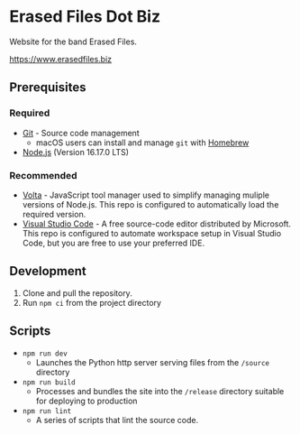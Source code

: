 # Erased Files Dot Biz

Website for the band Erased Files.

https://www.erasedfiles.biz

## Prerequisites

### Required

- [Git](https://git-scm.com/book/en/v2/Getting-Started-Installing-Git) - Source
  code management
  - macOS users can install and manage `git` with [Homebrew](https://brew.sh)
- [Node.js](https://nodejs.org/) (Version 16.17.0 LTS)

### Recommended

- [Volta](https://volta.sh) - JavaScript tool manager used to simplify managing
  muliple versions of Node.js. This repo is configured to automatically load the
  required version.
- [Visual Studio Code](https://code.visualstudio.com) - A free source-code
  editor distributed by Microsoft. This repo is configured to automate workspace
  setup in Visual Studio Code, but you are free to use your preferred IDE.

## Development

1. Clone and pull the repository.
2. Run `npm ci` from the project directory

## Scripts

- `npm run dev`
  - Launches the Python http server serving files from the `/source` directory
- `npm run build`
  - Processes and bundles the site into the `/release` directory suitable for
    deploying to production
- `npm run lint`
  - A series of scripts that lint the source code.
